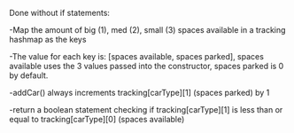 ​Done without if statements:

-Map the amount of big (1), med (2), small (3) spaces available in a tracking hashmap as the keys

-The value for each key is: [spaces available, spaces parked], spaces available uses the 3 values passed into the constructor, spaces parked is 0 by default.

-addCar() always increments tracking[carType][1] (spaces parked) by 1

-return a boolean statement checking if tracking[carType][1] is less than or equal to tracking[carType][0] (spaces available)
